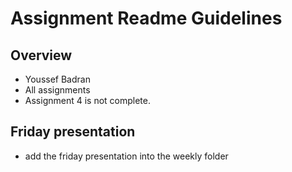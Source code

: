 # Assignment Readme Guidelines

## Overview

- Youssef Badran
- All assignments
- Assignment 4 is not complete.

## Friday presentation
- add the friday presentation into the weekly folder
